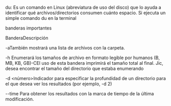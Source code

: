du:     Es un comando en Linux (abreviatura de uso del disco) que lo ayuda a identificar qué archivos/directorios consumen cuánto espacio. Si ejecuta un simple comando du en la terminal

banderas importantes

BanderaDescripción

-aTambién mostrará una lista de archivos con la carpeta.

-h Enumerará los tamaños de archivo en formato legible por humanos (B, MB, KB, GB)-CEl uso de esta bandera imprimirá el tamaño total al final. Jic, desea encontrar el tamaño del directorio que estaba enumerando

-d <número>Indicador para especificar la profundidad de un directorio para el que desea ver los resultados (por ejemplo, -d 2)

--time Para obtener los resultados con la marca de tiempo de la última modificación.